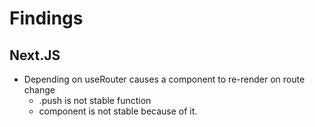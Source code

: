# Findings

## Next.JS

- Depending on useRouter causes a component to re-render on route change
    - .push is not stable function
    - <Link> component is not stable because of it.
